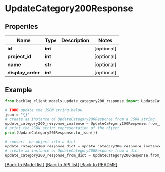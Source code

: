 # UpdateCategory200Response


## Properties

Name | Type | Description | Notes
------------ | ------------- | ------------- | -------------
**id** | **int** |  | [optional] 
**project_id** | **int** |  | [optional] 
**name** | **str** |  | [optional] 
**display_order** | **int** |  | [optional] 

## Example

```python
from backlog_client.models.update_category200_response import UpdateCategory200Response

# TODO update the JSON string below
json = "{}"
# create an instance of UpdateCategory200Response from a JSON string
update_category200_response_instance = UpdateCategory200Response.from_json(json)
# print the JSON string representation of the object
print(UpdateCategory200Response.to_json())

# convert the object into a dict
update_category200_response_dict = update_category200_response_instance.to_dict()
# create an instance of UpdateCategory200Response from a dict
update_category200_response_from_dict = UpdateCategory200Response.from_dict(update_category200_response_dict)
```
[[Back to Model list]](../README.md#documentation-for-models) [[Back to API list]](../README.md#documentation-for-api-endpoints) [[Back to README]](../README.md)


